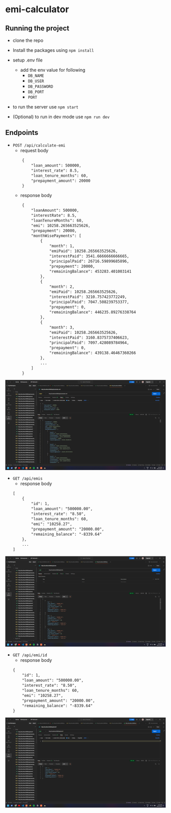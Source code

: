 # emi-calculator

## Running the project
- clone the repo
- Install the packages using `npm install`
- setup .env file 
    - add the env value for following 
        - `DB_NAME`
        - `DB_USER `
        - `DB_PASSWORD`
        - `DB_PORT`
        - `PORT`

- to run the server use `npm start`
- (Optional) to run in dev mode use `npm run dev`

## Endpoints
- `POST /api/calculate-emi`
    - request body
    ```
        {
            "loan_amount": 500000,
            "interest_rate": 8.5,
            "loan_tenure_months": 60,
            "prepayment_amount": 20000
        }
    ```
    - response body
    ```
        {
            "loanAmount": 500000,
            "interestRate": 8.5,
            "loanTenureMonths": 60,
            "emi": 10258.265663525626,
            "prepayment": 20000,
            "monthWisePayments": [
                {
                    "month": 1,
                    "emiPaid": 10258.265663525626,
                    "interestPaid": 3541.6666666666665,
                    "principalPaid": 26716.59899685896,
                    "prepayment": 20000,
                    "remainingBalance": 453283.401003141
                },
                {
                    "month": 2,
                    "emiPaid": 10258.265663525626,
                    "interestPaid": 3210.757423772249,
                    "principalPaid": 7047.508239753377,
                    "prepayment": 0,
                    "remainingBalance": 446235.89276338764
                },
                {
                    "month": 3,
                    "emiPaid": 10258.265663525626,
                    "interestPaid": 3160.8375737406623,
                    "principalPaid": 7097.428089784964,
                    "prepayment": 0,
                    "remainingBalance": 439138.46467360266
                },
                ...
            ]
        }
    ```
![plot](./api_calc.png)

- `GET /api/emis`
    - response body
    ```
    [
        {
            "id": 1,
            "loan_amount": "500000.00",
            "interest_rate": "8.50",
            "loan_tenure_months": 60,
            "emi": "10258.27",
            "prepayment_amount": "20000.00",
            "remaining_balance": "-8339.64"
        },
        ...
    ]
    ```
![plot](./api_emis.png)
- `GET /api/emi/id`
    - response body
    ```
    {
        "id": 1,
        "loan_amount": "500000.00",
        "interest_rate": "8.50",
        "loan_tenure_months": 60,
        "emi": "10258.27",
        "prepayment_amount": "20000.00",
        "remaining_balance": "-8339.64"
    }
    ```
![plot](./api_emi_id.png)